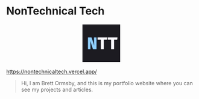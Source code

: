 <h1>NonTechnical Tech</h1>

<p align="center"><img src="public/apple-touch-icon.png" width="100px"/></p>

https://nontechnicaltech.vercel.app/

> Hi, I am Brett Ormsby, and this is my portfolio website where you can see my projects and articles.
